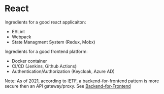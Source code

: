 # React


Ingredients for a good react applicaiton:
* ESLint
* Webpack
* State Managment System (Redux, Mobx)

Ingredients for a good frontend platform:
* Docker container
* CI/CD (Jenkins, Github Actions)
* Authentication/Authorization (Keycloak, Azure AD)

Note: As of 2021, according to IETF, a backend-for-frontend pattern is more secure then an API gateway/proxy. See [Backend-for-Frontend](https://www.skobba.net/docs/Architecture/CloudPatterns/bff.html)
